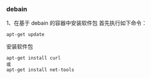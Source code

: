 ### debain
1、在基于 debain 的容器中安装软件包
首先执行如下命令：
```angular2html
apt-get update
```
安装软件包
```angular2html
apt-get install curl
或
apt-get install net-tools
```
